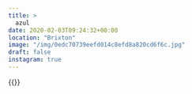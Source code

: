 ```yaml
---
title: >
  azul
date: 2020-02-03T09:24:32+00:00
location: "Brixton"
image: "/img/0edc70739eefd014c8efd8a820cd6f6c.jpg"
draft: false
instagram: true
---
```


{{<photo src="/img/0edc70739eefd014c8efd8a820cd6f6c.jpg">}}
